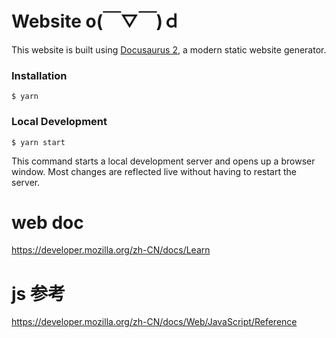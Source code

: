# Website o(￣▽￣)ｄ

This website is built using [Docusaurus 2](https://docusaurus.io/), a modern static website generator.

### Installation

```
$ yarn
```

### Local Development

```
$ yarn start
```

This command starts a local development server and opens up a browser window. Most changes are reflected live without having to restart the server.

# web doc

https://developer.mozilla.org/zh-CN/docs/Learn

# js 参考

https://developer.mozilla.org/zh-CN/docs/Web/JavaScript/Reference
